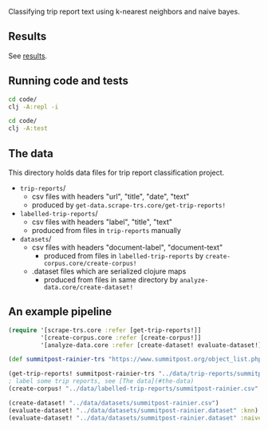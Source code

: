 Classifying trip report text using k-nearest neighbors and naive bayes.

## Results

See [results](results/).

## Running code and tests

```bash
cd code/
clj -A:repl -i
```

```bash
cd code/
clj -A:test
```

## The data

This directory holds data files for trip report classification project.

- `trip-reports`/
    - csv files with headers "url", "title", "date", "text"
    - produced by `get-data.scrape-trs.core/get-trip-reports!`
- `labelled-trip-reports`/
    - csv files with headers "label", "title", "text"
    - produced from files in `trip-reports` manually
- `datasets`/
    - csv files with headers "document-label", "document-text"
        - produced from files in `labelled-trip-reports` by `create-corpus.core/create-corpus!`
    - .dataset files which are serialized clojure maps
        - produced from files in same directory by `analyze-data.core/create-dataset!`

## An example pipeline

```clojure
(require '[scrape-trs.core :refer [get-trip-reports!]]
         '[create-corpus.core :refer [create-corpus!]]
         '[analyze-data.core :refer [create-dataset! evaluate-dataset!]]) 

(def summitpost-rainier-trs "https://www.summitpost.org/object_list.php?object_type=5&search_select_5=name_only&map_5=0&contributor_id=&order_type_5=DESC&object_name_5=rainier&state_province_5=Washington&order_type_5=DESC")

(get-trip-reports! summitpost-rainier-trs "../data/trip-reports/summitpost-rainier.csv")
; label some trip reports, see [The data](#the-data)
(create-corpus! "../data/labelled-trip-reports/summitpost-rainier.csv" "../data/datasets/summitpost-rainier.csv" #{"label1", "label2"})

(create-dataset! "../data/datasets/summitpost-rainier.csv")
(evaluate-dataset! "../data/datasets/summitpost-rainier.dataset" :knn)
(evaluate-dataset! "../data/datasets/summitpost-rainier.dataset" :naive-bayes)
```
